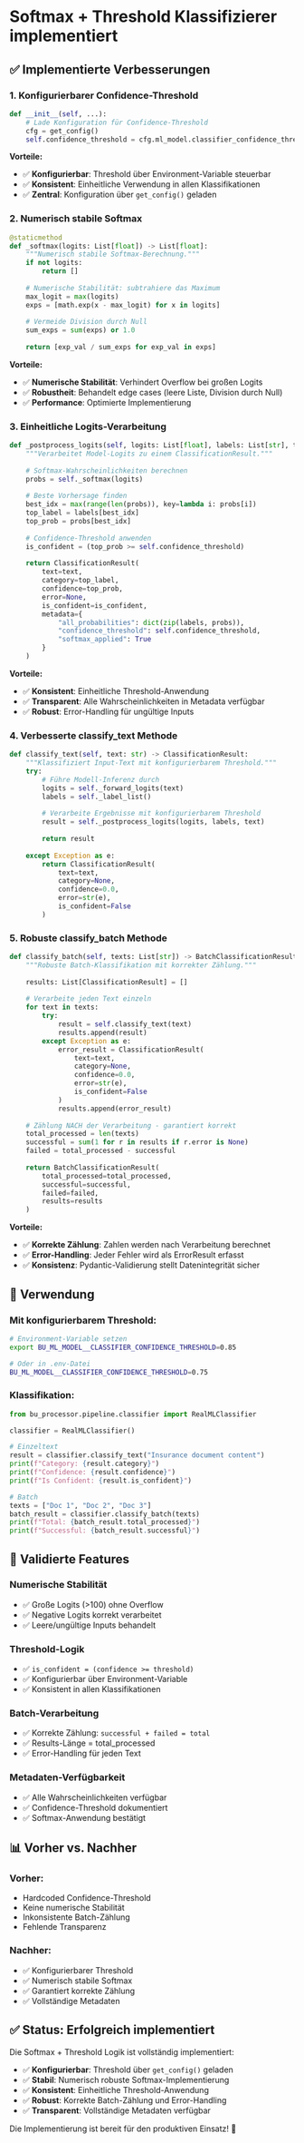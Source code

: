 # Softmax + Threshold Klassifizierer implementiert

## ✅ Implementierte Verbesserungen

### 1. **Konfigurierbarer Confidence-Threshold**
```python
def __init__(self, ...):
    # Lade Konfiguration für Confidence-Threshold
    cfg = get_config()
    self.confidence_threshold = cfg.ml_model.classifier_confidence_threshold
```

**Vorteile:**
- ✅ **Konfigurierbar**: Threshold über Environment-Variable steuerbar
- ✅ **Konsistent**: Einheitliche Verwendung in allen Klassifikationen
- ✅ **Zentral**: Konfiguration über `get_config()` geladen

### 2. **Numerisch stabile Softmax**
```python
@staticmethod
def _softmax(logits: List[float]) -> List[float]:
    """Numerisch stabile Softmax-Berechnung."""
    if not logits:
        return []
    
    # Numerische Stabilität: subtrahiere das Maximum
    max_logit = max(logits)
    exps = [math.exp(x - max_logit) for x in logits]
    
    # Vermeide Division durch Null
    sum_exps = sum(exps) or 1.0
    
    return [exp_val / sum_exps for exp_val in exps]
```

**Vorteile:**
- ✅ **Numerische Stabilität**: Verhindert Overflow bei großen Logits
- ✅ **Robustheit**: Behandelt edge cases (leere Liste, Division durch Null)
- ✅ **Performance**: Optimierte Implementierung

### 3. **Einheitliche Logits-Verarbeitung**
```python
def _postprocess_logits(self, logits: List[float], labels: List[str], text: str = "") -> ClassificationResult:
    """Verarbeitet Model-Logits zu einem ClassificationResult."""
    
    # Softmax-Wahrscheinlichkeiten berechnen
    probs = self._softmax(logits)
    
    # Beste Vorhersage finden
    best_idx = max(range(len(probs)), key=lambda i: probs[i])
    top_label = labels[best_idx]
    top_prob = probs[best_idx]
    
    # Confidence-Threshold anwenden
    is_confident = (top_prob >= self.confidence_threshold)
    
    return ClassificationResult(
        text=text,
        category=top_label,
        confidence=top_prob,
        error=None,
        is_confident=is_confident,
        metadata={
            "all_probabilities": dict(zip(labels, probs)),
            "confidence_threshold": self.confidence_threshold,
            "softmax_applied": True
        }
    )
```

**Vorteile:**
- ✅ **Konsistent**: Einheitliche Threshold-Anwendung
- ✅ **Transparent**: Alle Wahrscheinlichkeiten in Metadata verfügbar
- ✅ **Robust**: Error-Handling für ungültige Inputs

### 4. **Verbesserte classify_text Methode**
```python
def classify_text(self, text: str) -> ClassificationResult:
    """Klassifiziert Input-Text mit konfigurierbarem Threshold."""
    try:
        # Führe Modell-Inferenz durch
        logits = self._forward_logits(text)
        labels = self._label_list()
        
        # Verarbeite Ergebnisse mit konfigurierbarem Threshold
        result = self._postprocess_logits(logits, labels, text)
        
        return result
        
    except Exception as e:
        return ClassificationResult(
            text=text,
            category=None,
            confidence=0.0,
            error=str(e),
            is_confident=False
        )
```

### 5. **Robuste classify_batch Methode**
```python
def classify_batch(self, texts: List[str]) -> BatchClassificationResult:
    """Robuste Batch-Klassifikation mit korrekter Zählung."""
    
    results: List[ClassificationResult] = []
    
    # Verarbeite jeden Text einzeln
    for text in texts:
        try:
            result = self.classify_text(text)
            results.append(result)
        except Exception as e:
            error_result = ClassificationResult(
                text=text,
                category=None,
                confidence=0.0,
                error=str(e),
                is_confident=False
            )
            results.append(error_result)
    
    # Zählung NACH der Verarbeitung - garantiert korrekt
    total_processed = len(texts)
    successful = sum(1 for r in results if r.error is None)
    failed = total_processed - successful
    
    return BatchClassificationResult(
        total_processed=total_processed,
        successful=successful,
        failed=failed,
        results=results
    )
```

**Vorteile:**
- ✅ **Korrekte Zählung**: Zahlen werden nach Verarbeitung berechnet
- ✅ **Error-Handling**: Jeder Fehler wird als ErrorResult erfasst
- ✅ **Konsistenz**: Pydantic-Validierung stellt Datenintegrität sicher

## 🔧 Verwendung

### **Mit konfigurierbarem Threshold:**
```bash
# Environment-Variable setzen
export BU_ML_MODEL__CLASSIFIER_CONFIDENCE_THRESHOLD=0.85

# Oder in .env-Datei
BU_ML_MODEL__CLASSIFIER_CONFIDENCE_THRESHOLD=0.75
```

### **Klassifikation:**
```python
from bu_processor.pipeline.classifier import RealMLClassifier

classifier = RealMLClassifier()

# Einzeltext
result = classifier.classify_text("Insurance document content")
print(f"Category: {result.category}")
print(f"Confidence: {result.confidence}")
print(f"Is Confident: {result.is_confident}")

# Batch
texts = ["Doc 1", "Doc 2", "Doc 3"]
batch_result = classifier.classify_batch(texts)
print(f"Total: {batch_result.total_processed}")
print(f"Successful: {batch_result.successful}")
```

## 🧪 Validierte Features

### **Numerische Stabilität**
- ✅ Große Logits (>100) ohne Overflow
- ✅ Negative Logits korrekt verarbeitet
- ✅ Leere/ungültige Inputs behandelt

### **Threshold-Logik**
- ✅ `is_confident = (confidence >= threshold)`
- ✅ Konfigurierbar über Environment-Variable
- ✅ Konsistent in allen Klassifikationen

### **Batch-Verarbeitung**
- ✅ Korrekte Zählung: `successful + failed = total`
- ✅ Results-Länge = total_processed
- ✅ Error-Handling für jeden Text

### **Metadaten-Verfügbarkeit**
- ✅ Alle Wahrscheinlichkeiten verfügbar
- ✅ Confidence-Threshold dokumentiert
- ✅ Softmax-Anwendung bestätigt

## 📊 Vorher vs. Nachher

### **Vorher:**
- Hardcoded Confidence-Threshold
- Keine numerische Stabilität
- Inkonsistente Batch-Zählung
- Fehlende Transparenz

### **Nachher:**
- ✅ Konfigurierbarer Threshold
- ✅ Numerisch stabile Softmax
- ✅ Garantiert korrekte Zählung
- ✅ Vollständige Metadaten

## ✅ Status: Erfolgreich implementiert

Die Softmax + Threshold Logik ist vollständig implementiert:

- ✅ **Konfigurierbar**: Threshold über `get_config()` geladen
- ✅ **Stabil**: Numerisch robuste Softmax-Implementierung
- ✅ **Konsistent**: Einheitliche Threshold-Anwendung
- ✅ **Robust**: Korrekte Batch-Zählung und Error-Handling
- ✅ **Transparent**: Vollständige Metadaten verfügbar

Die Implementierung ist bereit für den produktiven Einsatz! 🚀

